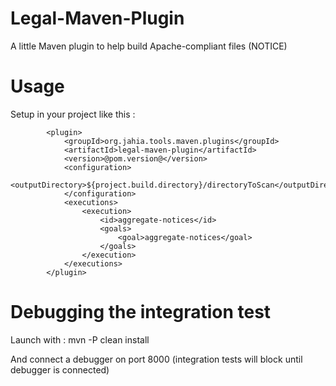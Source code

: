 # Legal-Maven-Plugin
A little Maven plugin to help build Apache-compliant files (NOTICE)

# Usage

Setup in your project like this : 

            <plugin>
                <groupId>org.jahia.tools.maven.plugins</groupId>
                <artifactId>legal-maven-plugin</artifactId>
                <version>@pom.version@</version>
                <configuration>
                    <outputDirectory>${project.build.directory}/directoryToScan</outputDirectory>
                </configuration>
                <executions>
                    <execution>
                        <id>aggregate-notices</id>
                        <goals>
                            <goal>aggregate-notices</goal>
                        </goals>
                    </execution>
                </executions>
            </plugin>

# Debugging the integration test

Launch with :
    mvn -P clean install

And connect a debugger on port 8000 (integration tests will block until debugger is connected)



